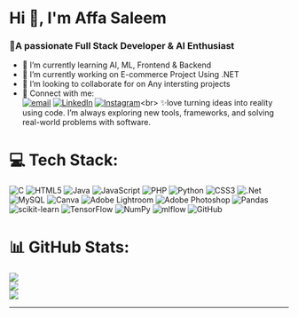 # Hi 👋, I'm Affa Saleem
<h3>💫A passionate Full Stack Developer & AI Enthusiast</h3>

- 🌱 I’m currently learning AI, ML, Frontend & Backend<br>
- 🔭 I’m currently working on E-commerce Project Using .NET<br>
- 👯 I’m looking to collaborate for on Any intersting projects<br>
- 📩 Connect with me:<br>
 [![email](https://img.shields.io/badge/Email-D14836?logo=gmail&logoColor=white)](https://mail.google.com/mail/u/0/#sent?compose=CllgCJTJnxvqWpDmShJLtRWZLnzlHGpGWllzfJVGWtzsmCKGfqGDwTknvvjfdrvtcjkVKNjdzfL) [![LinkedIn](https://img.shields.io/badge/LinkedIn-%230077B5.svg?logo=linkedin&logoColor=white)](https://linkedin.com/in/affa-saleem-23ba2b276) [![Instagram](https://img.shields.io/badge/Instagram-%23E4405F.svg?logo=Instagram&logoColor=white)](https://instagram.com/hiddenbutterfly._)<br>
✨love turning ideas into reality using code. I’m always exploring new tools, frameworks, and solving real-world problems with software.<br>
# 💻 Tech Stack:
![C](https://img.shields.io/badge/c-%2300599C.svg?style=for-the-badge&logo=c&logoColor=white) ![HTML5](https://img.shields.io/badge/html5-%23E34F26.svg?style=for-the-badge&logo=html5&logoColor=white) ![Java](https://img.shields.io/badge/java-%23ED8B00.svg?style=for-the-badge&logo=openjdk&logoColor=white) ![JavaScript](https://img.shields.io/badge/javascript-%23323330.svg?style=for-the-badge&logo=javascript&logoColor=%23F7DF1E) ![PHP](https://img.shields.io/badge/php-%23777BB4.svg?style=for-the-badge&logo=php&logoColor=white) ![Python](https://img.shields.io/badge/python-3670A0?style=for-the-badge&logo=python&logoColor=ffdd54) ![CSS3](https://img.shields.io/badge/css3-%231572B6.svg?style=for-the-badge&logo=css3&logoColor=white) ![.Net](https://img.shields.io/badge/.NET-5C2D91?style=for-the-badge&logo=.net&logoColor=white) ![MySQL](https://img.shields.io/badge/mysql-4479A1.svg?style=for-the-badge&logo=mysql&logoColor=white) ![Canva](https://img.shields.io/badge/Canva-%2300C4CC.svg?style=for-the-badge&logo=Canva&logoColor=white) ![Adobe Lightroom](https://img.shields.io/badge/Adobe%20Lightroom-31A8FF.svg?style=for-the-badge&logo=Adobe%20Lightroom&logoColor=white) ![Adobe Photoshop](https://img.shields.io/badge/adobe%20photoshop-%2331A8FF.svg?style=for-the-badge&logo=adobe%20photoshop&logoColor=white) ![Pandas](https://img.shields.io/badge/pandas-%23150458.svg?style=for-the-badge&logo=pandas&logoColor=white) ![scikit-learn](https://img.shields.io/badge/scikit--learn-%23F7931E.svg?style=for-the-badge&logo=scikit-learn&logoColor=white) ![TensorFlow](https://img.shields.io/badge/TensorFlow-%23FF6F00.svg?style=for-the-badge&logo=TensorFlow&logoColor=white) ![NumPy](https://img.shields.io/badge/numpy-%23013243.svg?style=for-the-badge&logo=numpy&logoColor=white) ![mlflow](https://img.shields.io/badge/mlflow-%23d9ead3.svg?style=for-the-badge&logo=numpy&logoColor=blue) ![GitHub](https://img.shields.io/badge/github-%23121011.svg?style=for-the-badge&logo=github&logoColor=white)
# 📊 GitHub Stats:
![](https://github-readme-stats.vercel.app/api?username=affasaleem&theme=onedark&hide_border=false&include_all_commits=false&count_private=false)<br/>
![](https://nirzak-streak-stats.vercel.app/?user=affasaleem&theme=onedark&hide_border=false)<br/>
![](https://github-readme-stats.vercel.app/api/top-langs/?username=affasaleem&theme=onedark&hide_border=false&include_all_commits=false&count_private=false&layout=compact)

<!--## 🏆 GitHub Trophies
![](https://github-profile-trophy.vercel.app/?username=affasaleem&theme=radical&no-frame=false&no-bg=false&margin-w=4)-->

<!--### 🔝 Top Contributed Repo
![](https://github-contributor-stats.vercel.app/api?username=affasaleem&limit=5&theme=dark&combine_all_yearly_contributions=true)-->

---
<!--[![](https://visitcount.itsvg.in/api?id=affasaleem&icon=0&color=0)](https://visitcount.itsvg.in)-->

<!-- Proudly created with GPRM ( https://gprm.itsvg.in ) -->
